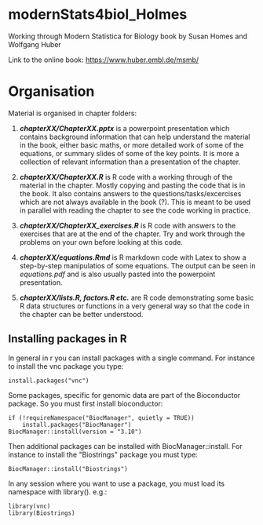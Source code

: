 # modernStats4biol_Holmes
Working through Modern Statistica for Biology book by Susan Homes and Wolfgang Huber

Link to the online book:
https://www.huber.embl.de/msmb/

# Organisation
Material is organised in chapter folders:

1) _**chapterXX/ChapterXX.pptx**_ is a powerpoint presentation which contains background information that can help understand the material in the book, either basic maths, or more detailed work of some of the equations, or summary slides of some of the key points. It is more a collection of relevant information than a presentation of the chapter.

2) _**chapterXX/ChapterXX.R**_ is R code with a working through of the material in the chapter. Mostly copying and pasting the code that is in the book. It also contains answers to the questions/tasks/excercises which are not always available in the book (?). This is meant to be used in parallel with reading the chapter to see the code working in practice.

3) _**chapterXX/ChapterXX_exercises.R**_ is R code with answers to the exercises that are at the end of the chapter. Try and work through the problems on your own before looking at this code.

4) _**chapterXX/equations.Rmd**_ is R markdown code with Latex to show a step-by-step manipulatios of some equations. The output can be seen in _equations.pdf_ and is also usually pasted into the powerpoint presentation.

5) _**chapterXX/lists.R, factors.R etc.**_ are R code demonstrating some basic R data structures or functions in a very general way so that the code in the chapter can be better understood.

## Installing packages in R
In general in r you can install packages with a single command. For instance to install the vnc package you type:
```
install.packages("vnc")
```

Some packages, specific for genomic data are part of the Bioconductor package. So you must first install bioconductor:
```
if (!requireNamespace("BiocManager", quietly = TRUE))
    install.packages("BiocManager")
BiocManager::install(version = "3.10")
```

Then additional packages can be installed with BiocManager::install. For instance to install the "Biostrings" package you
must type:
```
BiocManager::install("Biostrings")
```

In any session where you want to use a package, you must load its namespace with library(). e.g.:
```
library(vnc)
library(Biostrings)
```
